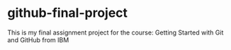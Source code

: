 # github-final-project
This is my final assignment project for the course: Getting Started with Git and GitHub from IBM
